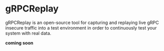 # gRPCReplay
gRPCReplay is an open-source tool for capturing and replaying live gRPC insecure traffic into a test environment in order to continuously test your system with real data.


**coming soon**
